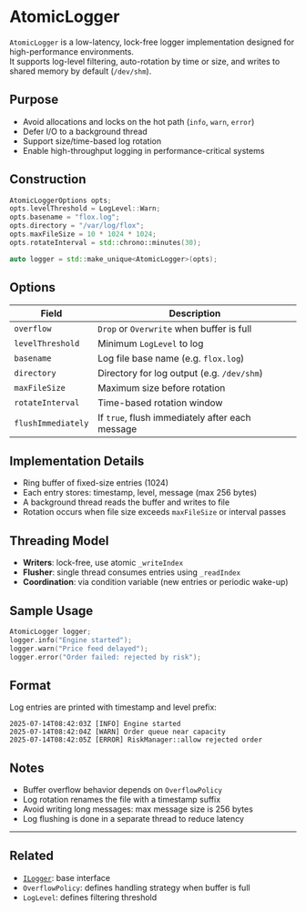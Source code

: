 # AtomicLogger

`AtomicLogger` is a low-latency, lock-free logger implementation designed for high-performance environments.  
It supports log-level filtering, auto-rotation by time or size, and writes to shared memory by default (`/dev/shm`).

## Purpose

- Avoid allocations and locks on the hot path (`info`, `warn`, `error`)
- Defer I/O to a background thread
- Support size/time-based log rotation
- Enable high-throughput logging in performance-critical systems

## Construction

```cpp
AtomicLoggerOptions opts;
opts.levelThreshold = LogLevel::Warn;
opts.basename = "flox.log";
opts.directory = "/var/log/flox";
opts.maxFileSize = 10 * 1024 * 1024;
opts.rotateInterval = std::chrono::minutes(30);

auto logger = std::make_unique<AtomicLogger>(opts);
```

## Options

| Field              | Description                                     |
| ------------------ | ----------------------------------------------- |
| `overflow`         | `Drop` or `Overwrite` when buffer is full       |
| `levelThreshold`   | Minimum `LogLevel` to log                       |
| `basename`         | Log file base name (e.g. `flox.log`)            |
| `directory`        | Directory for log output (e.g. `/dev/shm`)      |
| `maxFileSize`      | Maximum size before rotation                    |
| `rotateInterval`   | Time-based rotation window                      |
| `flushImmediately` | If `true`, flush immediately after each message |

## Implementation Details

* Ring buffer of fixed-size entries (1024)
* Each entry stores: timestamp, level, message (max 256 bytes)
* A background thread reads the buffer and writes to file
* Rotation occurs when file size exceeds `maxFileSize` or interval passes

## Threading Model

* **Writers**: lock-free, use atomic `_writeIndex`
* **Flusher**: single thread consumes entries using `_readIndex`
* **Coordination**: via condition variable (new entries or periodic wake-up)

## Sample Usage

```cpp
AtomicLogger logger;
logger.info("Engine started");
logger.warn("Price feed delayed");
logger.error("Order failed: rejected by risk");
```

## Format

Log entries are printed with timestamp and level prefix:

```
2025-07-14T08:42:03Z [INFO] Engine started
2025-07-14T08:42:04Z [WARN] Order queue near capacity
2025-07-14T08:42:05Z [ERROR] RiskManager::allow rejected order
```

## Notes

* Buffer overflow behavior depends on `OverflowPolicy`
* Log rotation renames the file with a timestamp suffix
* Avoid writing long messages: max message size is 256 bytes
* Log flushing is done in a separate thread to reduce latency

---

## Related

* [`ILogger`](./abstract_logger.md): base interface
* `OverflowPolicy`: defines handling strategy when buffer is full
* `LogLevel`: defines filtering threshold
